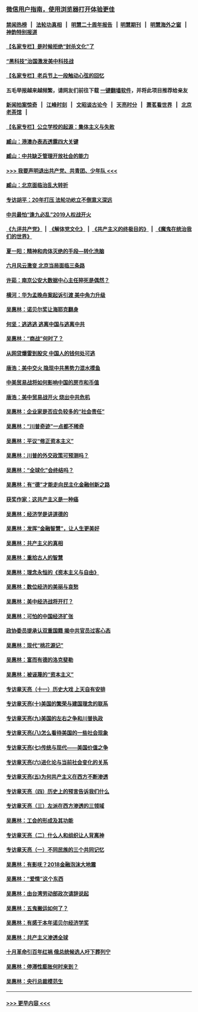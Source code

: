 ### [微信用户指南，使用浏览器打开体验更佳](https://github.com/gfw-breaker/banned-news1/blob/master/indexes/wechat-guide.md?t=0)
#### [禁闻热榜](热点新闻.md?t=0)  &nbsp;&nbsp;|&nbsp;&nbsp; [法轮功真相](https://github.com/gfw-breaker/truth/blob/master/README.md?t=0) &nbsp;&nbsp;|&nbsp;&nbsp; [明慧二十周年报告](https://github.com/gfw-breaker/mh-reports/blob/master/README.md?t=0) &nbsp;&nbsp;|&nbsp;&nbsp;[明慧期刊](https://github.com/gfw-breaker/mh-qikan) &nbsp;&nbsp;|&nbsp;&nbsp; [明慧海外之窗](https://github.com/gfw-breaker/mh-news/blob/master/README.md?t=0) &nbsp;&nbsp;|&nbsp;&nbsp; [神韵特别报道](https://github.com/gfw-breaker/mh-news/blob/master/shenyun.md?t=0)
#### [【名家专栏】是时候拒绝“封杀文化”了](../pages/nsc423/n11814093.md?t=02142256) 
#### [“黑科技”治国激发美中科技战](../pages/nsc423/n11638056.md?t=02142256) 
#### [【名家专栏】老兵节上一段触动心弦的回忆](../pages/nsc423/n11646016.md?t=02142256) 
#### 五毛举报越来越频繁，请网友们前往下载 [一键翻墙软件](https://github.com/gfw-breaker/ssr-accounts)，并将此项目推荐给亲友
#### [新闻拍案惊奇](https://github.com/gfw-breaker/banned-news1/blob/master/pages/link4.md) &nbsp;&nbsp;|&nbsp;&nbsp; [江峰时刻](https://github.com/gfw-breaker/banned-news1/blob/master/pages/link4.md) &nbsp;&nbsp;|&nbsp;&nbsp; [文昭谈古论今](https://github.com/gfw-breaker/banned-news1/blob/master/pages/link4.md) &nbsp;&nbsp;|&nbsp;&nbsp; [天亮时分](https://github.com/gfw-breaker/banned-news1/blob/master/pages/link4.md) &nbsp;&nbsp;|&nbsp;&nbsp; [萧茗看世界](https://github.com/gfw-breaker/banned-news1/blob/master/pages/link4.md) &nbsp;&nbsp;|&nbsp;&nbsp; [北京老茶馆](https://github.com/gfw-breaker/banned-news1/blob/master/pages/link4.md) &nbsp;&nbsp;|&nbsp;&nbsp; 
#### [【名家专栏】公立学校的起源：集体主义与失败](../pages/nsc423/n11601833.md?t=02142256) 
#### [臧山：港澳办表态透露四大关键](../pages/nsc423/n11421628.md?t=02142256) 
#### [臧山：中共缺乏管理开放社会的能力](../pages/nsc423/n11407457.md?t=02142256) 
#### [>>> 我要声明退出共产党、共青团、少年队 <<<](https://github.com/begood0513/goodnews/blob/master/quit/letter.md) 
#### [臧山：北京面临治乱大转折](../pages/nsc423/n11406895.md?t=02142256) 
#### [专访胡平：20年打压 法轮功屹立不倒意义深远](../pages/nsc423/n11398800.md?t=02142256) 
#### [中共最怕“逢九必乱”2019人权战开火](../pages/nsc423/n11385248.md?t=02142256) 
#### [《九评共产党》](https://github.com/begood0513/9ping.md/blob/master/README.md) &nbsp;|&nbsp; [《解体党文化》](../../../../jtdwh.md/blob/master/README.md)  &nbsp;|&nbsp; [《共产主义的终极目的》](../../../../gczydzjmd.md/blob/master/README.md) &nbsp;|&nbsp; [《魔鬼在统治我们的世界》](../../../../mgztzwmdsj.md/blob/master/README.md) 
#### [夏一阳：精神和肉体灭绝的手段—转化洗脑](../pages/nsc423/n11368250.md?t=02142256) 
#### [六月风云激变 北京当局面临三条路](../pages/nsc423/n11313668.md?t=02142256) 
#### [许茹：南京公安大数据中心主任猝死是偶然？](../pages/nsc423/n11064744.md?t=02142256) 
#### [横河：华为孟晚舟案起诉引渡 美中角力升级](../pages/nsc423/n11027230.md?t=02142256) 
#### [吴惠林：诺贝尔奖让海耶克翻身](../pages/nsc423/n10890049.md?t=02142256) 
#### [何坚：逃逃逃 逃离中国与逃离中共](../pages/nsc423/n10592891.md?t=02142256) 
#### [吴惠林：“商战”何时了？](../pages/nsc423/n10573558.md?t=02142256) 
#### [从网贷爆雷到股灾 中国人的钱何处可逃](../pages/nsc423/n10572800.md?t=02142256) 
#### [唐浩：美中交火 隐现中共黑势力混水摸鱼](../pages/nsc423/n10544040.md?t=02142256) 
#### [中美贸易战将如何影响中国的房市和币值](../pages/nsc423/n10543697.md?t=02142256) 
#### [唐浩：美中贸易战开火 烧出中共危机](../pages/nsc423/n10540126.md?t=02142256) 
#### [吴惠林：企业家是否应负较多的“社会责任”](../pages/nsc423/n10535022.md?t=02142256) 
#### [吴惠林：“川普奇迹”一点都不稀奇](../pages/nsc423/n10512808.md?t=02142256) 
#### [吴惠林：平议“修正资本主义”](../pages/nsc423/n10495724.md?t=02142256) 
#### [吴惠林：川普的外交政策可预测吗？](../pages/nsc423/n10462387.md?t=02142256) 
#### [吴惠林：“全球化”会终结吗？](../pages/nsc423/n10452838.md?t=02142256) 
#### [吴惠林：有“德”才能走向民主化金融创新之路](../pages/nsc423/n10432292.md?t=02142256) 
#### [获奖作家：这共产主义是一种癌](../pages/nsc423/n10431541.md?t=02142256) 
#### [吴惠林：经济学是讲道德的](../pages/nsc423/n10398014.md?t=02142256) 
#### [吴惠林：发挥“金融智慧”，让人生更美好](../pages/nsc423/n10375019.md?t=02142256) 
#### [吴惠林：共产主义的真相](../pages/nsc423/n10351394.md?t=02142256) 
#### [吴惠林：重拾古人的智慧](../pages/nsc423/n10337691.md?t=02142256) 
#### [吴惠林：理念永恒的《资本主义与自由》](../pages/nsc423/n10316274.md?t=02142256) 
#### [吴惠林：数位经济的美丽与哀愁](../pages/nsc423/n10292946.md?t=02142256) 
#### [吴惠林：美中经济战将开打？](../pages/nsc423/n10258825.md?t=02142256) 
#### [吴惠林：可怕的中国经济扩张](../pages/nsc423/n10219147.md?t=02142256) 
#### [政协委员提承认双重国籍 揭中共官员过客心态](../pages/nsc423/n10208809.md?t=02142256) 
#### [吴惠林：现代“桃花源记”](../pages/nsc423/n10185234.md?t=02142256) 
#### [吴惠林：富而有德的洛克斐勒](../pages/nsc423/n10142264.md?t=02142256) 
#### [吴惠林：被诬蔑的“资本主义”](../pages/nsc423/n10124816.md?t=02142256) 
#### [专访章天亮（十一）历史大戏 上天自有安排](../pages/nsc423/n10094905.md?t=02142256) 
#### [专访章天亮(十)美国的繁荣与建国理念的联系](../pages/nsc423/n10094899.md?t=02142256) 
#### [专访章天亮(九)美国的左右之争和川普执政](../pages/nsc423/n10094889.md?t=02142256) 
#### [专访章天亮(八)怎么看待美国的一些社会现象](../pages/nsc423/n10094857.md?t=02142256) 
#### [专访章天亮(七)传统与现代——美国价值之争](../pages/nsc423/n10093140.md?t=02142256) 
#### [专访章天亮(六)进化论与当前社会变化的关系](../pages/nsc423/n10092036.md?t=02142256) 
#### [专访章天亮(五)为何共产主义在西方不断渗透](../pages/nsc423/n10083620.md?t=02142256) 
#### [专访章天亮（四）历史上的预言告诉我们什么](../pages/nsc423/n10083606.md?t=02142256) 
#### [专访章天亮（三）左派在西方渗透的三领域](../pages/nsc423/n10081115.md?t=02142256) 
#### [吴惠林：工会的形成及其功能](../pages/nsc423/n10080633.md?t=02142256) 
#### [专访章天亮（二）什么人和组织让人背离神](../pages/nsc423/n10076637.md?t=02142256) 
#### [专访章天亮（一）不同民族的三个共同记忆](../pages/nsc423/n10074188.md?t=02142256) 
#### [吴惠林：有影呒？2018金融泡沫大地震](../pages/nsc423/n10040534.md?t=02142256) 
#### [吴惠林：“爱情”这个东西](../pages/nsc423/n10019423.md?t=02142256) 
#### [吴惠林：由台湾劳动部政次请辞说起](../pages/nsc423/n9979679.md?t=02142256) 
#### [吴惠林：五鬼搬运如何了？](../pages/nsc423/n9925338.md?t=02142256) 
#### [吴惠林：有感于本年诺贝尔经济学奖](../pages/nsc423/n9871883.md?t=02142256) 
#### [吴惠林：共产主义渗透全球](../pages/nsc423/n9812748.md?t=02142256) 
#### [十月革命引百年红祸 俄总统候选人吁下葬列宁](../pages/nsc423/n9810182.md?t=02142256) 
#### [吴惠林：停滞性膨胀何时来到？](../pages/nsc423/n9764136.md?t=02142256) 
#### [吴惠林：央行总裁模范生](../pages/nsc423/n9728134.md?t=02142256) 

----
#### [ >>> 更早内容 <<< ](../indexes/nsc423-earlier.md)
